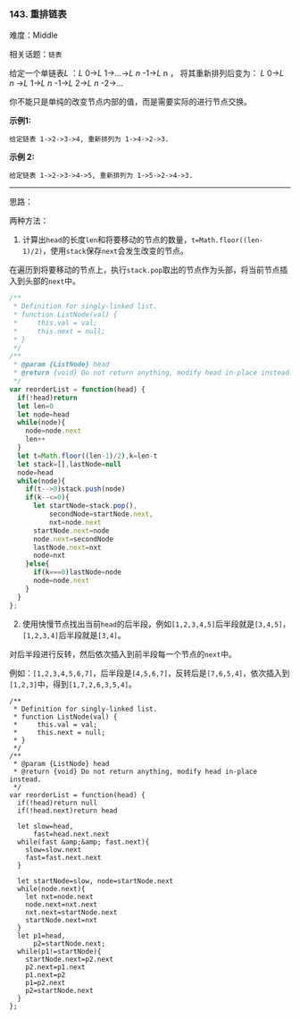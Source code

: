 ### 143. 重排链表

难度：Middle

相关话题：`链表`

给定一个单链表*L* ：*L* 0&rarr;*L* 1&rarr;&hellip;&rarr;*L* *n* -1&rarr;*L* n ，
将其重新排列后变为： *L* 0&rarr;*L* *n* &rarr;*L* 1&rarr;*L* *n* -1&rarr;*L* 2&rarr;*L* *n* -2&rarr;&hellip;



你不能只是单纯的改变节点内部的值，而是需要实际的进行节点交换。



**示例1:** 



```
给定链表 1->2->3->4, 重新排列为 1->4->2->3.
```


**示例 2:** 



```
给定链表 1->2->3->4->5, 重新排列为 1->5->2->4->3.
```



-----

思路：

两种方法：

1. 计算出`head`的长度`len`和将要移动的节点的数量，`t=Math.floor((len-1)/2)`，使用`stack`保存`next`会发生改变的节点。

在遍历到将要移动的节点上，执行`stack.pop`取出的节点作为头部，将当前节点插入到头部的`next`中。


```js
/**
 * Definition for singly-linked list.
 * function ListNode(val) {
 *     this.val = val;
 *     this.next = null;
 * }
 */
/**
 * @param {ListNode} head
 * @return {void} Do not return anything, modify head in-place instead.
 */
var reorderList = function(head) {
  if(!head)return
  let len=0
  let node=head
  while(node){
    node=node.next
    len++
  }
  let t=Math.floor((len-1)/2),k=len-t
  let stack=[],lastNode=null
  node=head
  while(node){
    if(t-->0)stack.push(node)
    if(k--<=0){
      let startNode=stack.pop(),
          secondNode=startNode.next,
          nxt=node.next
      startNode.next=node
      node.next=secondNode
      lastNode.next=nxt
      node=nxt
    }else{
      if(k===0)lastNode=node
      node=node.next
    }
  }
};
```

2. 使用快慢节点找出当前`head`的后半段，例如`[1,2,3,4,5]`后半段就是`[3,4,5]`，`[1,2,3,4]`后半段就是`[3,4]`。

对后半段进行反转，然后依次插入到前半段每一个节点的`next`中。

例如：`[1,2,3,4,5,6,7]`，后半段是`[4,5,6,7]`，反转后是`[7,6,5,4]`，依次插入到`[1,2,3]`中，得到`[1,7,2,6,3,5,4]`。

```
/**
 * Definition for singly-linked list.
 * function ListNode(val) {
 *     this.val = val;
 *     this.next = null;
 * }
 */
/**
 * @param {ListNode} head
 * @return {void} Do not return anything, modify head in-place instead.
 */
var reorderList = function(head) {
  if(!head)return null
  if(!head.next)return head

  let slow=head,
      fast=head.next.next
  while(fast &amp;&amp; fast.next){
    slow=slow.next
    fast=fast.next.next
  }
  
  let startNode=slow, node=startNode.next
  while(node.next){
    let nxt=node.next
    node.next=nxt.next
    nxt.next=startNode.next
    startNode.next=nxt
  }
  let p1=head,
      p2=startNode.next;
  while(p1!=startNode){
    startNode.next=p2.next
    p2.next=p1.next
    p1.next=p2
    p1=p2.next
    p2=startNode.next
  }
};
```

